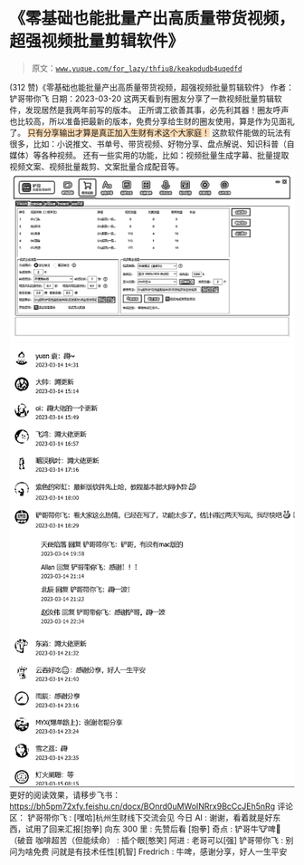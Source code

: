 # 《零基础也能批量产出高质量带货视频，超强视频批量剪辑软件》

> 原文：[`www.yuque.com/for_lazy/thfiu8/keakpdudb4uqedfd`](https://www.yuque.com/for_lazy/thfiu8/keakpdudb4uqedfd)

<ne-h2 id="95d0feaf" data-lake-id="95d0feaf"><ne-heading-ext><ne-heading-anchor></ne-heading-anchor><ne-heading-fold></ne-heading-fold></ne-heading-ext><ne-heading-content><ne-text id="ufff35937">(312 赞)《零基础也能批量产出高质量带货视频，超强视频批量剪辑软件》</ne-text></ne-heading-content></ne-h2> <ne-p id="uf6d91e21" data-lake-id="uf6d91e21"><ne-text id="uf2fe8a85">作者： 铲哥带你飞</ne-text></ne-p> <ne-p id="u7a21da23" data-lake-id="u7a21da23"><ne-text id="ud2638b2b">日期：2023-03-20</ne-text></ne-p> <ne-p id="u029a1610" data-lake-id="u029a1610"><ne-text id="u0e15a6ef">这两天看到有圈友分享了一款</ne-text><ne-text id="u97e42217" ne-bold="true">视频批量剪辑软件</ne-text><ne-text id="uff2cd979">，发现居然是我两年前写的版本。</ne-text></ne-p> <ne-p id="ud6cc13ea" data-lake-id="ud6cc13ea"><ne-text id="ud776eb96">正所谓</ne-text><ne-text id="u9ed74f14" ne-bold="true">工欲善其事，必先利其器！</ne-text><ne-text id="u7af94aff">圈友呼声也比较高，所以准备把最新的版本，免费分享给生财的圈友使用，算是作为见面礼了。</ne-text></ne-p> <ne-p id="u0e9a6872" data-lake-id="u0e9a6872"><ne-text id="u49c4028f" style="background-color: rgba(254, 212, 164, 0.8);">只有分享输出才算是真正加入生财有术这个大家庭！</ne-text></ne-p> <ne-p id="u7b1f7406" data-lake-id="u7b1f7406"><ne-text id="ucec1de8e">这款软件能做的玩法有很多，比如：小说推文、书单号、带货视频、好物分享、盘点解说、知识科普（自媒体）等各种视频。</ne-text></ne-p> <ne-p id="u48149ca5" data-lake-id="u48149ca5"><ne-text id="u6801be18">还有一些实用的功能，比如：视频批量生成字幕、批量提取视频文案、视频批量裁剪、文案批量合成配音等。</ne-text></ne-p> <ne-p id="ud2a31651" data-lake-id="ud2a31651"><ne-card data-card-name="image" data-card-type="inline" id="gzTz1" data-event-boundary="card">![](img/896a4aabe4e0e92b23a8ff55548b6dc1.png)  <ne-p id="u90403e80" data-lake-id="u90403e80"><ne-card data-card-name="image" data-card-type="inline" id="TnjHG" data-event-boundary="card">![](img/a1f6792caab3657d23555785bc0a140b.png)  <ne-p id="u09bc7026" data-lake-id="u09bc7026"><ne-text id="u5d31b825">更好的阅读效果，请移步飞书：</ne-text></ne-p> <ne-p id="uf0ed740c" data-lake-id="uf0ed740c">[<ne-text id="u2ba66133">https://bh5pm72xfy.feishu.cn/docx/BOnrd0uMWoINRrx9BcCcJEh5nRg</ne-text>](https://bh5pm72xfy.feishu.cn/docx/BOnrd0uMWoINRrx9BcCcJEh5nRg)</ne-p> <ne-hole id="u8330d31f" data-lake-id="u8330d31f"><ne-card data-card-name="hr" data-card-type="block" id="I2M8C" data-event-boundary="card"><ne-p id="u7036a98e" data-lake-id="u7036a98e"><ne-text id="ud604e25b">评论区：</ne-text></ne-p> <ne-p id="u6dfec19a" data-lake-id="u6dfec19a"><ne-text id="u8be0d9c9">铲哥带你飞 : [嘿哈]杭州生财线下交流会见</ne-text> <ne-text id="u723fe264">今日 AI : 谢谢，看着就是好东西，试用了回来汇报[抱拳]</ne-text> <ne-text id="u5b934354">向东 300 里 : 先赞后看</ne-text> <ne-text id="u1f760b21">[抱拳]</ne-text> <ne-text id="u2193a065">奇点 : 铲哥牛🐮啤🍺（破音</ne-text> <ne-text id="u9b19990f">咖啡超苦（但能续命） : 插个眼[憨笑]</ne-text> <ne-text id="u868dc0b9">阿进 : 老哥可以[强]</ne-text> <ne-text id="u51d9a734">铲哥带你飞 : 别问为啥免费 问就是有技术任性[机智]</ne-text> <ne-text id="uf1fd2dec">Fredrich : 牛啤，感谢分享，好人一生平安</ne-text></ne-p></ne-card></ne-hole></ne-card></ne-p></ne-card></ne-p>